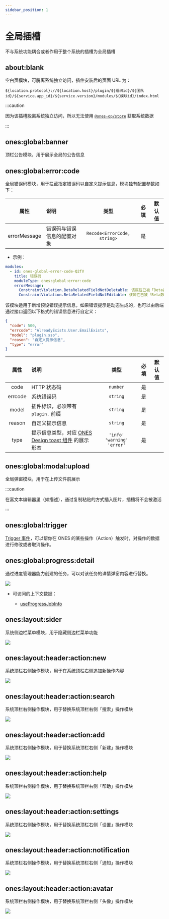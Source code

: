```yaml
---
sidebar_position: 1
---
```


# 全局插槽

不与系统功能耦合或者作用于整个系统的插槽为全局插槽

## about:blank

空白页模块，可脱离系统独立访问，插件安装后的页面 URL 为：

```
${location.protocol}://${location.host}/plugin/${组织id}/${团队id}/${service.app_id}/${service.version}/modules/${模块id}/index.html
```

:::caution

因为该插槽脱离系统独立访问，所以无法使用 [`@ones-op/store`](../packages/store.mdx) 获取系统数据

:::

## ones:global:banner

顶栏公告模块，用于展示全局的公告信息

## ones:global:error:code

全局错误码模块，用于拦截指定错误码以自定义提示信息，模块独有配置参数如下：

|     属性     | 说明                       |            类型             | 必填 | 默认值 |
| :----------: | :------------------------- | :-------------------------: | :--: | :----: |
| errorMessage | 错误码与错误信息的配置对象 | `Recode<ErrorCode, string>` |  是  |        |

- 示例：

```yaml
modules:
  - id: ones-global-error-code-Q2fV
    title: 错误码
    moduleType: ones:global:error:code
    errorMessage:
      ConstraintViolation.BetaRelatedFieldNotDeletable: 该属性已被「Beta数据相关逻辑」调用，不可被删除
      ConstraintViolation.BetaRelatedFieldNotEditable: 该属性已被「Beta数据相关逻辑」调用，不可被编辑
```

该模块适用于新增预设错误提示信息，如果错误提示是动态生成的，也可以由后端通过接口返回以下格式的错误信息进行自定义：

```json
{
  "code": 500,
  "errcode": "AlreadyExists.User.EmailExists",
  "model": "plugin.sso",
  "reason": "自定义提示信息",
  "type": "error"
}
```

|  属性   | 说明                                                                                                                                                             |              类型              | 必填 | 默认值 |
| :-----: | :--------------------------------------------------------------------------------------------------------------------------------------------------------------- | :----------------------------: | :--: | :----: |
|  code   | HTTP 状态码                                                                                                                                                      |            `number`            |  是  |        |
| errcode | 系统错误码                                                                                                                                                       |            `string`            |  是  |        |
|  model  | 插件标识，必须带有 `plugin.` 前缀                                                                                                                                |            `string`            |  是  |        |
| reason  | 自定义提示信息                                                                                                                                                   |            `string`            |  是  |        |
|  type   | 提示信息类型，对应 [ONES Design toast 组件](https://bangwork.github.io/ones-design/?path=/docs/core-toast--toast%E5%85%A8%E5%B1%80%E6%8F%90%E7%A4%BA) 的展示形态 | `'info'` `'warning'` `'error'` |  是  |        |

## ones:global:modal:upload

全局弹窗模块，用于在上传文件前展示

:::caution

在富文本编辑器里（如描述），通过复制粘贴的方式插入图片，插槽将不会被激活

:::

## ones:global:trigger

[Trigger 事件](../../abilities/frontend/trigger/index.md)，可以帮你在 ONES 的某些操作（Action）触发时，对操作的数据进行修改或者取消操作。

## ones:global:progress:detail

通过进度管理器能力创建的任务，可以对该任务的详情弹窗内容进行替换。

![](images/ones-global-progress-detail.png)

- 可访问的上下文数据：

  - [useProgressJobInfo](../packages/store.mdx#useProgressJobInfo)

## ones:layout:sider

系统侧边栏菜单模块，用于隐藏侧边栏菜单功能

![](images/ones-layout-sider.png)

## ones:layout:header:action:new

系统顶栏右侧操作模块，用于在系统顶栏右侧追加新操作内容

![](images/ones-layout-header-action-new.png)

## ones:layout:header:action:search

系统顶栏右侧操作模块，用于替换系统顶栏右侧「搜索」操作模块

![](images/ones-layout-header-action-search.png)

## ones:layout:header:action:add

系统顶栏右侧操作模块，用于替换系统顶栏右侧「新建」操作模块

![](images/ones-layout-header-action-add.png)

## ones:layout:header:action:help

系统顶栏右侧操作模块，用于替换系统顶栏右侧「帮助」操作模块

![](images/ones-layout-header-action-help.png)

## ones:layout:header:action:settings

系统顶栏右侧操作模块，用于替换系统顶栏右侧「设置」操作模块

![](images/ones-layout-header-action-settings.png)

## ones:layout:header:action:notification

系统顶栏右侧操作模块，用于替换系统顶栏右侧「通知」操作模块

![](images/ones-layout-header-action-notification.png)

## ones:layout:header:action:avatar

系统顶栏右侧操作模块，用于替换系统顶栏右侧「头像」操作模块

![](images/ones-layout-header-action-avatar.png)
